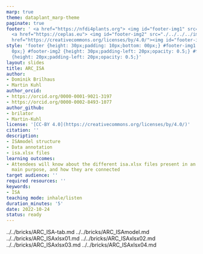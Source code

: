 ```yaml
---
marp: true
theme: dataplant_marp-theme
paginate: true
footer: ' <a href="https://nfdi4plants.org"> <img id="footer-img1" src="./../../../img/_logos/DataPLANT/DataPLANT_logo_square_bg_transparent.svg"></a>
  <a href="https://ceplas.eu"> <img id="footer-img2" src="./../../../img/_logos/CEPLAS/CEPLAS_Icon.jpeg"></a><a
  href="https://creativecommons.org/licenses/by/4.0/"><img id="footer-img3" src="./../../../img/_logos/CreativeCommons/by.svg"></a> '
style: 'footer {height: 30px;padding: 10px;bottom: 00px;} #footer-img1 {height: 30px;padding-left:
  0px;} #footer-img2 {height: 30px;padding-left: 20px;opacity: 0.5;} #footer-img3
  {height: 20px;padding-left: 20px;opacity: 0.5;}'
layout: slides
title: ARC_ISA
author:
- Dominik Brilhaus
- Martin Kuhl
author_orcid:
- https://orcid.org/0000-0001-9021-3197
- https://orcid.org/0000-0002-8493-1077
author_github:
- brilator
- Martin-Kuhl
license: '[CC-BY 4.0](https://creativecommons.org/licenses/by/4.0/)'
citation: ''
description:
- ISAmodel structure
- Data annotation
- isa.xlsx files
learning outcomes:
- Attendees will know about the different isa.xlsx files present in an ARC, their
  main purpose, and how they are connected
target audience: ''
required resources: ''
keywords:
- ISA
teaching mode: inhale/listen
duration_minutes: '5'
date: 2022-10-24
status: ready
---
```


../../bricks/ARC_ISA-tab.md
../../bricks/ARC_ISAmodel.md
../../bricks/ARC_ISAxlsx01.md
../../bricks/ARC_ISAxlsx02.md
../../bricks/ARC_ISAxlsx03.md
../../bricks/ARC_ISAxlsx04.md
